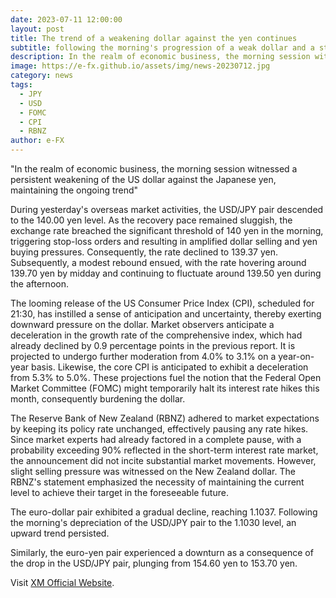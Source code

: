```yaml
---
date: 2023-07-11 12:00:00
layout: post
title: The trend of a weakening dollar against the yen continues
subtitle: following the morning's progression of a weak dollar and a strong yen.
description: In the realm of economic business, the morning session witnessed a persistent weakening of the US dollar against the Japanese yen, maintaining the ongoing trend.
image: https://e-fx.github.io/assets/img/news-20230712.jpg
category: news
tags:
  - JPY
  - USD
  - FOMC
  - CPI
  - RBNZ
author: e-FX
---
```


"In the realm of economic business, the morning session witnessed a persistent weakening of the US dollar against the Japanese yen, maintaining the ongoing trend"

During yesterday's overseas market activities, the USD/JPY pair descended to the 140.00 yen level. As the recovery pace remained sluggish, the exchange rate breached the significant threshold of 140 yen in the morning, triggering stop-loss orders and resulting in amplified dollar selling and yen buying pressures. Consequently, the rate declined to 139.37 yen. Subsequently, a modest rebound ensued, with the rate hovering around 139.70 yen by midday and continuing to fluctuate around 139.50 yen during the afternoon.

The looming release of the US Consumer Price Index (CPI), scheduled for 21:30, has instilled a sense of anticipation and uncertainty, thereby exerting downward pressure on the dollar. Market observers anticipate a deceleration in the growth rate of the comprehensive index, which had already declined by 0.9 percentage points in the previous report. It is projected to undergo further moderation from 4.0% to 3.1% on a year-on-year basis. Likewise, the core CPI is anticipated to exhibit a deceleration from 5.3% to 5.0%. These projections fuel the notion that the Federal Open Market Committee (FOMC) might temporarily halt its interest rate hikes this month, consequently burdening the dollar.

The Reserve Bank of New Zealand (RBNZ) adhered to market expectations by keeping its policy rate unchanged, effectively pausing any rate hikes. Since market experts had already factored in a complete pause, with a probability exceeding 90% reflected in the short-term interest rate market, the announcement did not incite substantial market movements. However, slight selling pressure was witnessed on the New Zealand dollar. The RBNZ's statement emphasized the necessity of maintaining the current level to achieve their target in the foreseeable future.

The euro-dollar pair exhibited a gradual decline, reaching 1.1037. Following the morning's depreciation of the USD/JPY pair to the 1.1030 level, an upward trend persisted.

Similarly, the euro-yen pair experienced a downturn as a consequence of the drop in the USD/JPY pair, plunging from 154.60 yen to 153.70 yen.


Visit [XM Official Website](https://clicks.pipaffiliates.com/c?c=550036&l=en&p=0).